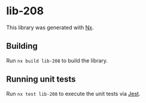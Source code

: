 # lib-208

This library was generated with [Nx](https://nx.dev).

## Building

Run `nx build lib-208` to build the library.

## Running unit tests

Run `nx test lib-208` to execute the unit tests via [Jest](https://jestjs.io).

